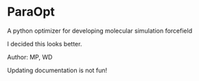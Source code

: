# ParaOpt
A python optimizer for developing molecular simulation forcefield 

I decided this looks better.

Author: MP, WD

Updating documentation is not fun! 

